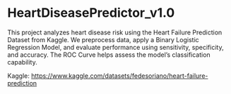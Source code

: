 # HeartDiseasePredictor_v1.0
This project analyzes heart disease risk using the Heart Failure Prediction Dataset from Kaggle. We preprocess data, apply a Binary Logistic Regression Model, and evaluate performance using sensitivity, specificity, and accuracy. The ROC Curve helps assess the model’s classification capability.

Kaggle: <https://www.kaggle.com/datasets/fedesoriano/heart-failure-prediction>

